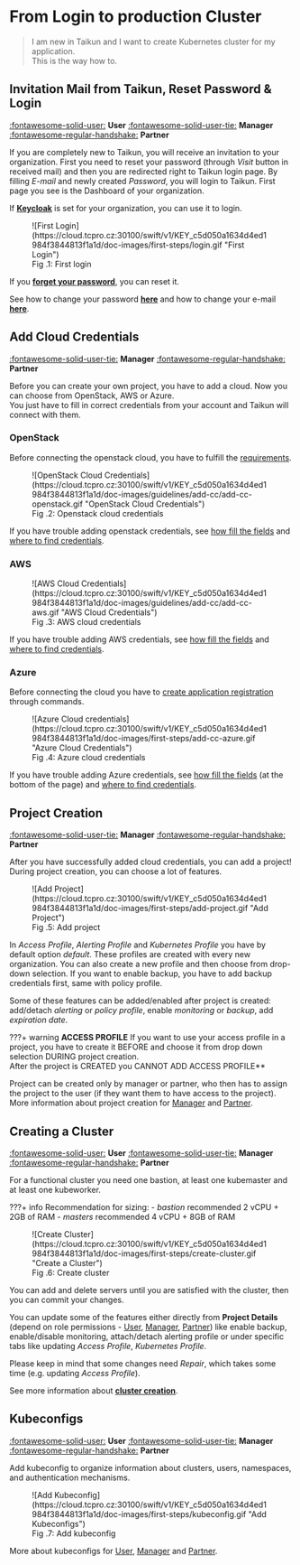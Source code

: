 #  **From Login to production Cluster**
>I am new in Taikun and I want to create Kubernetes cluster for my application.    
>This is the way how to.

## **Invitation Mail from Taikun, Reset Password & Login**
[:fontawesome-solid-user:](../user/login) **User**
[:fontawesome-solid-user-tie:](../manager/login/) **Manager**
[:fontawesome-regular-handshake:](../partner/login/) **Partner**


If you are completely new to Taikun, you will receive an invitation to your organization. First you need to reset your password (through *Visit* button in received mail) and then you are redirected right to Taikun login page. By filling *E-mail* and newly created *Password*, you will login to Taikun. First page you see is the Dashboard of your organization.

If [**Keycloak**](https://www.keycloak.org) is set for your organization, you can use it to login.  

<figure markdown>
  ![First Login](https://cloud.tcpro.cz:30100/swift/v1/KEY_c5d050a1634d4ed1984f3844813f1a1d/doc-images/first-steps/login.gif "First Login")   
  <figcaption>Fig .1: First login</figcaption>
</figure>

If you [**forget your password**](../guidelines/login/#forgotten-password), you can reset it.   

See how to change your password [**here**](../guidelines/change-mail-password/#change-password) and how to change your e-mail [**here**](../guidelines/change-mail-password/#change-e-mail).

## **Add Cloud Credentials**
[:fontawesome-solid-user-tie:](../manager/cloud-credentials/) **Manager**
[:fontawesome-regular-handshake:](../partner/cloud-credentials/) **Partner**

Before you can create your own project, you have to add a cloud. Now you can choose from OpenStack, AWS or Azure.   
You just have to fill in correct credentials from your account and Taikun will connect with them.

### **OpenStack**

Before connecting the openstack cloud, you have to fulfill the [requirements](../guidelines/add-cloud-credentials/#openstack).

<figure markdown>
  ![OpenStack Cloud Credentials](https://cloud.tcpro.cz:30100/swift/v1/KEY_c5d050a1634d4ed1984f3844813f1a1d/doc-images/guidelines/add-cc/add-cc-openstack.gif "OpenStack Cloud Credentials")   
  <figcaption>Fig .2: Openstack cloud credentials</figcaption>
</figure>
   
If you have trouble adding openstack credentials, see [how fill the fields](../guidelines/add-cloud-credentials/#openstack) and [where to find credentials](../guidelines/add-cloud-credentials/#openstack_1).

### **AWS**

<figure markdown>
  ![AWS Cloud Credentials](https://cloud.tcpro.cz:30100/swift/v1/KEY_c5d050a1634d4ed1984f3844813f1a1d/doc-images/guidelines/add-cc/add-cc-aws.gif "AWS Cloud Credentials")
  <figcaption>Fig .3: AWS cloud credentials</figcaption>
</figure>

If you have trouble adding AWS credentials, see [how fill the fields](../guidelines/add-cloud-credentials/#amazon-web-services) and [where to find credentials](../guidelines/add-cloud-credentials/#aws).

### **Azure**

Before connecting the cloud you have to [create application registration](../guidelines/add-cloud-credentials/#azure) through commands.

<figure markdown>
  ![Azure Cloud credentials](https://cloud.tcpro.cz:30100/swift/v1/KEY_c5d050a1634d4ed1984f3844813f1a1d/doc-images/first-steps/add-cc-azure.gif "Azure Cloud Credentials")
  <figcaption>Fig .4: Azure cloud credentials</figcaption>
</figure>

If you have trouble adding Azure credentials, see [how fill the fields](../guidelines/add-cloud-credentials/#azure) (at the bottom of the page) and [where to find credentials](../guidelines/add-cloud-credentials/where-to-find-credentials/#azure_1).

## **Project Creation**
[:fontawesome-solid-user-tie:](../manager/projects/creating-a-new-project/) **Manager**
[:fontawesome-regular-handshake:](../partner/projects/creating-a-new-project/) **Partner**

After you have successfully added cloud credentials, you can add a project! During project creation, you can choose a lot of features.

<figure markdown>
  ![Add Project](https://cloud.tcpro.cz:30100/swift/v1/KEY_c5d050a1634d4ed1984f3844813f1a1d/doc-images/first-steps/add-project.gif "Add Project")
  <figcaption>Fig .5: Add project</figcaption>
</figure>

In *Access Profile*, *Alerting Profile* and *Kubernetes Profile* you have by default option *default*. These profiles are created with every new organization. You can also create a new profile and then choose from drop-down selection. If you want to enable backup, you have to add backup credentials first, same with policy profile.  

Some of these features can be added/enabled after project is created: add/detach *alerting* or *policy profile*, enable *monitoring* or *backup*, add *expiration date*.

???+ warning
    **ACCESS PROFILE**
    If you want to use your access profile in a project, you have to create it BEFORE and choose it from drop down selection DURING project creation.   
    After the project is CREATED you CANNOT ADD ACCESS PROFILE**   

Project can be created only by manager or partner, who then has to assign the project to the user (if they want them to have access to the project).   
More information about project creation for [Manager](../manager/projects/creating-a-new-project/) and [Partner](../manager/projects/creating-a-new-project/).

## **Creating a Cluster**
[:fontawesome-solid-user:](../user/projects/project-details/#add-server) **User**
[:fontawesome-solid-user-tie:](../manager/projects/project-details/#add-server) **Manager**
[:fontawesome-regular-handshake:](../partner/projects/project-details/#add-server) **Partner**

For a functional cluster you need one bastion, at least one kubemaster and at least one kubeworker.

???+ info 
    Recommendation for sizing:
    - *bastion* recommended 2 vCPU + 2GB of RAM
    - *masters*  recommended 4 vCPU + 8GB of RAM

<figure markdown>
  ![Create Cluster](https://cloud.tcpro.cz:30100/swift/v1/KEY_c5d050a1634d4ed1984f3844813f1a1d/doc-images/first-steps/create-cluster.gif "Create a Cluster")
  <figcaption>Fig .6: Create cluster</figcaption>
</figure>

You can add and delete servers until you are satisfied with the cluster, then you can commit your changes.

You can update some of the features either directly from **Project Details** (depend on role permissions - [User](../user/projects/project-details/), [Manager](../manager/projects/project-details/), [Partner](../partner/projects/project-details/)) like enable backup, enable/disable monitoring, attach/detach alerting profile or under specific tabs like updating *Access Profile*, *Kubernetes Profile*.

Please keep in mind that some changes need *Repair*, which takes some time (e.g. updating *Access Profile*).

See more information about [**cluster creation**](../guidelines/creating-a-cluster/).

## **Kubeconfigs**
[:fontawesome-solid-user:](../user/projects/project-details/#kubeconfigs) **User**
[:fontawesome-solid-user-tie:](../manager/projects/project-details/#kubeconfigs) **Manager**
[:fontawesome-regular-handshake:](../partner/projects/project-details/#kubeconfigs) **Partner**

Add kubeconfig to organize information about clusters, users, namespaces, and authentication mechanisms.

<figure markdown>
  ![Add Kubeconfig](https://cloud.tcpro.cz:30100/swift/v1/KEY_c5d050a1634d4ed1984f3844813f1a1d/doc-images/first-steps/kubeconfig.gif "Add Kubeconfigs")
  <figcaption>Fig .7: Add kubeconfig</figcaption>
</figure>

More about kubeconfigs for [User](../user/projects/project-details-k8s/#kubeconfigs), [Manager](../manager/projects/project-details-k8s/#kubeconfigs) and [Partner](../partner/projects/project-details-k8s/#kubeconfigs).
